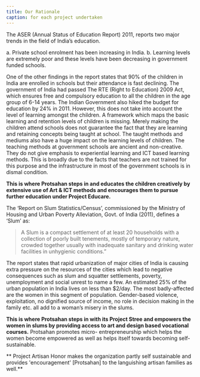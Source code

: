 ```yaml
---
title: Our Rationale
caption: for each project undertaken
---
```

The ASER (Annual Status of Education Report) 2011, reports two major trends in the field of India’s
education.

a. Private school enrolment has been increasing in India.
b. Learning levels are extremely poor and these levels have been decreasing in government funded schools.

One of the other findings in the report states that 90% of the children in India are enrolled in
schools but their attendance is fast declining. The government of India had passed The RTE (Right
to Education) 2009 Act, which ensures free and compulsory education to all the children in the age
group of 6-14 years. The Indian Government also hiked the budget for education by 24% in 2011.
However, this does not take into account the level of learning amongst the children. A framework
which maps the basic learning and retention levels of children is missing. Merely making the
children attend schools does not guarantee the fact that they are learning and retaining concepts
being taught at school. The taught methods and mediums also have a huge impact on the learning
levels of children. The teaching methods at government schools are ancient and non-creative. They
do not give emphasis to experiential learning and ICT based learning methods. This is broadly due
to the facts that teachers are not trained for this purpose and the infrastructure in most of the
government schools is in dismal condition.

**This is where Protsahan steps in and educates the children creatively by extensive use of Art &
ICT methods and encourages them to pursue further education under Project Educare.**

The ‘Report on Slum Statistics/Census’, commissioned by the Ministry of Housing and Urban
Poverty Alleviation, Govt. of India (2011), defines a ‘Slum’ as:

> A Slum is a compact settlement of at least 20 households with a collection of poorly built
> tenements, mostly of temporary nature, crowded together usually with inadequate sanitary and
> drinking water facilities in unhygienic conditions.”

The report states that rapid urbanization of major cities of India is causing extra pressure on
the resources of the cities which lead to negative consequences such as slum and squatter
settlements, poverty, unemployment and social unrest to name a few. An estimated 25% of the
urban population in India lives on less than $2/day. The most badly-affected are the women in this
segment of population. Gender-based violence, exploitation, no dignified source of income, no role
in decision making in the family etc. all add to a woman’s misery in the slums.

**This is where Protsahan steps in with its Project Stree and empowers the women in slums
by providing access to art and design based vocational courses.** Protsahan promotes micro-
entrepreneurship which helps the women become empowered as well as helps itself towards
becoming self-sustainable.

** Project Artisan Honor makes the organization partly self sustainable and
provides 'encouragement' [Protsahan] to the languishing artisan families as well.**
